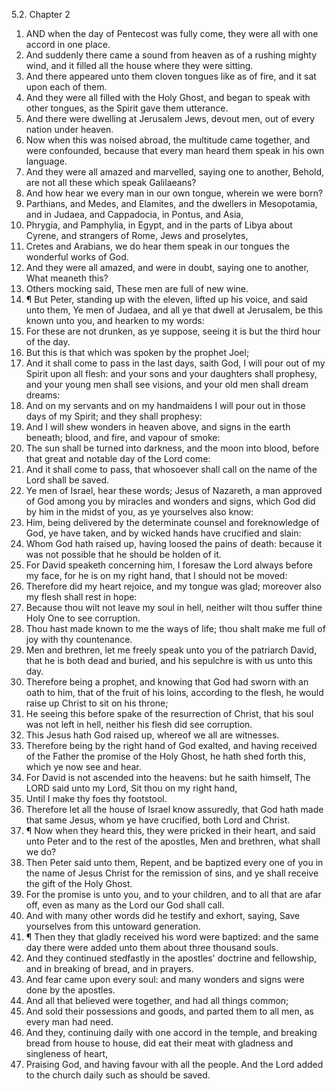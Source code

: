 5.2. Chapter 2
1. AND when the day of Pentecost was fully come, they were all with one accord in one place.
2. And suddenly there came a sound from heaven as of a rushing mighty wind, and it filled all the house where they were sitting.
3. And there appeared unto them cloven tongues like as of fire, and it sat upon each of them.
4. And they were all filled with the Holy Ghost, and began to speak with other tongues, as the Spirit gave them utterance.
5. And there were dwelling at Jerusalem Jews, devout men, out of every nation under heaven.
6. Now when this was noised abroad, the multitude came together, and were confounded, because that every man heard them speak in his own language.
7. And they were all amazed and marvelled, saying one to another, Behold, are not all these which speak Galilaeans?
8. And how hear we every man in our own tongue, wherein we were born?
9. Parthians, and Medes, and Elamites, and the dwellers in Mesopotamia, and in Judaea, and Cappadocia, in Pontus, and Asia,
10. Phrygia, and Pamphylia, in Egypt, and in the parts of Libya about Cyrene, and strangers of Rome, Jews and proselytes,
11. Cretes and Arabians, we do hear them speak in our tongues the wonderful works of God.
12. And they were all amazed, and were in doubt, saying one to another, What meaneth this?
13. Others mocking said, These men are full of new wine.
14. ¶ But Peter, standing up with the eleven, lifted up his voice, and said unto them, Ye men of Judaea, and all ye that dwell at Jerusalem, be this known unto you, and hearken to my words:
15. For these are not drunken, as ye suppose, seeing it is but the third hour of the day.
16. But this is that which was spoken by the prophet Joel;
17. And it shall come to pass in the last days, saith God, I will pour out of my Spirit upon all flesh: and your sons and your daughters shall prophesy, and your young men shall see visions, and your old men shall dream dreams:
18. And on my servants and on my handmaidens I will pour out in those days of my Spirit; and they shall prophesy:
19. And I will shew wonders in heaven above, and signs in the earth beneath; blood, and fire, and vapour of smoke:
20. The sun shall be turned into darkness, and the moon into blood, before that great and notable day of the Lord come:
21. And it shall come to pass, that whosoever shall call on the name of the Lord shall be saved.
22. Ye men of Israel, hear these words; Jesus of Nazareth, a man approved of God among you by miracles and wonders and signs, which God did by him in the midst of you, as ye yourselves also know:
23. Him, being delivered by the determinate counsel and foreknowledge of God, ye have taken, and by wicked hands have crucified and slain:
24. Whom God hath raised up, having loosed the pains of death: because it was not possible that he should be holden of it.
25. For David speaketh concerning him, I foresaw the Lord always before my face, for he is on my right hand, that I should not be moved:
26. Therefore did my heart rejoice, and my tongue was glad; moreover also my flesh shall rest in hope:
27. Because thou wilt not leave my soul in hell, neither wilt thou suffer thine Holy One to see corruption.
28. Thou hast made known to me the ways of life; thou shalt make me full of joy with thy countenance.
29. Men and brethren, let me freely speak unto you of the patriarch David, that he is both dead and buried, and his sepulchre is with us unto this day.
30. Therefore being a prophet, and knowing that God had sworn with an oath to him, that of the fruit of his loins, according to the flesh, he would raise up Christ to sit on his throne;
31. He seeing this before spake of the resurrection of Christ, that his soul was not left in hell, neither his flesh did see corruption.
32. This Jesus hath God raised up, whereof we all are witnesses.
33. Therefore being by the right hand of God exalted, and having received of the Father the promise of the Holy Ghost, he hath shed forth this, which ye now see and hear.
34. For David is not ascended into the heavens: but he saith himself, The LORD said unto my Lord, Sit thou on my right hand,
35. Until I make thy foes thy footstool.
36. Therefore let all the house of Israel know assuredly, that God hath made that same Jesus, whom ye have crucified, both Lord and Christ.
37. ¶ Now when they heard this, they were pricked in their heart, and said unto Peter and to the rest of the apostles, Men and brethren, what shall we do?
38. Then Peter said unto them, Repent, and be baptized every one of you in the name of Jesus Christ for the remission of sins, and ye shall receive the gift of the Holy Ghost.
39. For the promise is unto you, and to your children, and to all that are afar off, even as many as the Lord our God shall call.
40. And with many other words did he testify and exhort, saying, Save yourselves from this untoward generation.
41. ¶ Then they that gladly received his word were baptized: and the same day there were added unto them about three thousand souls.
42. And they continued stedfastly in the apostles' doctrine and fellowship, and in breaking of bread, and in prayers.
43. And fear came upon every soul: and many wonders and signs were done by the apostles.
44. And all that believed were together, and had all things common;
45. And sold their possessions and goods, and parted them to all men, as every man had need.
46. And they, continuing daily with one accord in the temple, and breaking bread from house to house, did eat their meat with gladness and singleness of heart,
47. Praising God, and having favour with all the people. And the Lord added to the church daily such as should be saved.

